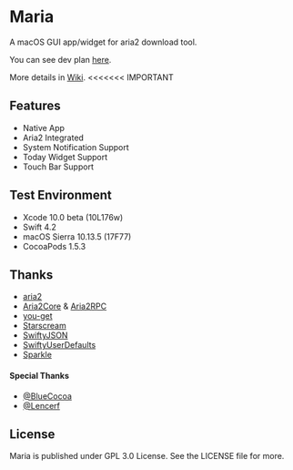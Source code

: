 # Maria

A macOS GUI app/widget for aria2 download tool.

You can see dev plan [here](https://github.com/ShinCurry/Maria/projects/1).

More details in [Wiki](https://github.com/ShinCurry/Maria/wiki). <<<<<<< IMPORTANT

## Features

* Native App
* Aria2 Integrated
* System Notification Support
* Today Widget Support
* Touch Bar Support


## Test Environment

* Xcode 10.0 beta (10L176w)
* Swift 4.2
* macOS Sierra 10.13.5 (17F77)
* CocoaPods 1.5.3

## Thanks

* [aria2](https://github.com/aria2/aria2)
* [Aria2Core](https://github.com/ShinCurry/Aria2Core) & [Aria2RPC](https://github.com/ShinCurry/Aria2RPC)
* [you-get](https://github.com/soimort/you-get)
* [Starscream](https://github.com/daltoniam/Starscream)
* [SwiftyJSON](https://github.com/SwiftyJSON/SwiftyJSON)
* [SwiftyUserDefaults](https://github.com/radex/SwiftyUserDefaults)
* [Sparkle](https://github.com/sparkle-project/Sparkle)

#### Special Thanks

* [@BlueCocoa](https://github.com/BlueCocoa)
* [@Lencerf](https://github.com/Lencerf)

## License

Maria is published under GPL 3.0 License. See the LICENSE file for more.